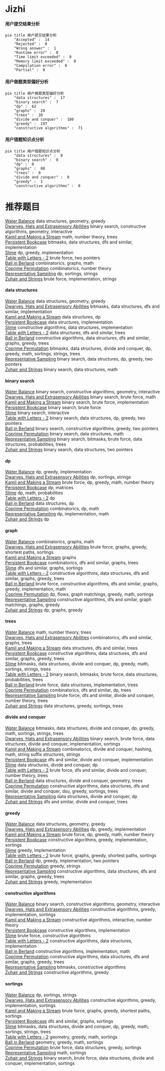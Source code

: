 # Jizhi
<!-- tabs:start -->
#### **用户提交结果分析**

```mermaid
pie title 用户提交结果分析
    "Accepted" :  14
    "Rejected" :  0
    "Wrong answer" :  1
    "Runtime error" :  0
    "Time limit exceeded" :  0
    "Memory limit exceeded" :  0
    "Compilation error" :  0
    "Partial" :  0
```
#### **用户做题类型偏好分析**

```mermaid
pie title 用户做题类型偏好分析
    "data structures" :  17
    "binary search" :  7
    "dp" :  62
    "graphs" :  20
    "trees" :  20
    "divide and conquer" :  180
    "greedy" :  197
    "constructive algorithms" :  71
```
#### **用户错题知识点分析**

```mermaid
pie title 用户错题知识点分析
    "data structures" :  0
    "binary search" :  0
    "dp" :  0
    "graphs" :  00
    "trees" :  0
    "divide and conquer" :  0
    "greedy" :  1
    "constructive algorithms" :  0
```
<!-- tabs:end -->
# 推荐题目
[Water Balance](https://codeforces.com/contest/1300/problem/E)		data structures,
                        geometry,
                        greedy		  
[Dwarves, Hats and Extrasensory Abilities](http://codeforces.com/problemset/problem/1063/C)		binary search,
                        constructive algorithms,
                        geometry,
                        interactive		  
[Kamil and Making a Stream](https://codeforces.com/contest/1229/problem/B)		math,
                        number theory,
                        trees		  
[Persistent Bookcase](http://codeforces.com/problemset/problem/707/D)		bitmasks,
                        data structures,
                        dfs and similar,
                        implementation		  
[Slime](http://codeforces.com/problemset/problem/1038/D)		dp,
                        greedy,
                        implementation		  
[Table with Letters - 2](http://codeforces.com/problemset/problem/253/D)		brute force,
                        two pointers		  
[Ball in Berland](http://codeforces.com/problemset/problem/1475/C)		combinatorics,
                        graphs,
                        math		  
[Coprime Permutation](http://codeforces.com/problemset/problem/698/F)		combinatorics,
                        number theory		  
[Representative Sampling](http://codeforces.com/problemset/problem/178/F2)		dp,
                        sortings,
                        strings		  
[Zuhair and Strings](http://codeforces.com/problemset/problem/1105/B)		brute force,
                        implementation,
                        strings		  
<!-- tabs:start -->
#### **data structures**
[Water Balance](https://codeforces.com/contest/1300/problem/E)		data structures,
                        geometry,
                        greedy		  
[Dwarves, Hats and Extrasensory Abilities](http://codeforces.com/problemset/problem/707/D)		bitmasks,
                        data structures,
                        dfs and similar,
                        implementation		  
[Kamil and Making a Stream](http://codeforces.com/problemset/problem/115/E)		data structures,
                        dp		  
[Persistent Bookcase](http://codeforces.com/problemset/problem/1083/D)		data structures,
                        implementation		  
[Slime](http://codeforces.com/problemset/problem/156/B)		constructive algorithms,
                        data structures,
                        implementation		  
[Table with Letters - 2](http://codeforces.com/problemset/problem/176/E)		data structures,
                        dfs and similar,
                        trees		  
[Ball in Berland](https://codeforces.com/contest/1287/problem/D)		constructive algorithms,
                        data structures,
                        dfs and similar,
                        graphs,
                        greedy,
                        trees		  
[Coprime Permutation](http://codeforces.com/problemset/problem/1416/C)		bitmasks,
                        data structures,
                        divide and conquer,
                        dp,
                        greedy,
                        math,
                        sortings,
                        strings,
                        trees		  
[Representative Sampling](http://codeforces.com/problemset/problem/1492/C)		binary search,
                        data structures,
                        dp,
                        greedy,
                        two pointers		  
[Zuhair and Strings](http://codeforces.com/problemset/problem/1490/G)		binary search,
                        data structures,
                        math		  
#### **binary search**
[Water Balance](http://codeforces.com/problemset/problem/1063/C)		binary search,
                        constructive algorithms,
                        geometry,
                        interactive		  
[Dwarves, Hats and Extrasensory Abilities](http://codeforces.com/problemset/problem/1195/B)		binary search,
                        brute force,
                        math		  
[Kamil and Making a Stream](http://codeforces.com/problemset/problem/1279/B)		binary search,
                        brute force,
                        implementation		  
[Persistent Bookcase](http://codeforces.com/problemset/problem/380/A)		binary search,
                        brute force		  
[Slime](https://codeforces.com/contest/1020/problem/D)		binary search,
                        interactive		  
[Table with Letters - 2](http://codeforces.com/problemset/problem/1492/C)		binary search,
                        data structures,
                        dp,
                        greedy,
                        two pointers		  
[Ball in Berland](http://codeforces.com/problemset/problem/1463/D)		binary search,
                        constructive algorithms,
                        greedy,
                        two pointers		  
[Coprime Permutation](http://codeforces.com/problemset/problem/1490/G)		binary search,
                        data structures,
                        math		  
[Representative Sampling](http://codeforces.com/problemset/problem/1479/D)		binary search,
                        bitmasks,
                        brute force,
                        data structures,
                        probabilities,
                        trees		  
[Zuhair and Strings](http://codeforces.com/problemset/problem/1436/E)		binary search,
                        data structures,
                        two pointers		  
#### **dp**
[Water Balance](http://codeforces.com/problemset/problem/1038/D)		dp,
                        greedy,
                        implementation		  
[Dwarves, Hats and Extrasensory Abilities](http://codeforces.com/problemset/problem/178/F2)		dp,
                        sortings,
                        strings		  
[Kamil and Making a Stream](http://codeforces.com/problemset/problem/822/D)		brute force,
                        dp,
                        greedy,
                        math,
                        number theory		  
[Persistent Bookcase](http://codeforces.com/problemset/problem/621/E)		dp,
                        matrices		  
[Slime](http://codeforces.com/problemset/problem/261/B)		dp,
                        math,
                        probabilities		  
[Table with Letters - 2](http://codeforces.com/problemset/problem/132/C)		dp		  
[Ball in Berland](http://codeforces.com/problemset/problem/115/E)		data structures,
                        dp		  
[Coprime Permutation](http://codeforces.com/problemset/problem/886/E)		combinatorics,
                        dp,
                        math		  
[Representative Sampling](http://codeforces.com/problemset/problem/1180/A)		dp,
                        implementation,
                        math		  
[Zuhair and Strings](https://codeforces.com/contest/1261/problem/D1)		dp		  
#### **graph**
[Water Balance](http://codeforces.com/problemset/problem/1475/C)		combinatorics,
                        graphs,
                        math		  
[Dwarves, Hats and Extrasensory Abilities](http://codeforces.com/problemset/problem/1343/E)		brute force,
                        graphs,
                        greedy,
                        shortest paths,
                        sortings		  
[Kamil and Making a Stream](https://codeforces.com/contest/1230/problem/F)		graphs		  
[Persistent Bookcase](http://codeforces.com/problemset/problem/1454/E)		combinatorics,
                        dfs and similar,
                        graphs,
                        trees		  
[Slime](http://codeforces.com/problemset/problem/510/C)		dfs and similar,
                        graphs,
                        sortings		  
[Table with Letters - 2](https://codeforces.com/contest/1287/problem/D)		constructive algorithms,
                        data structures,
                        dfs and similar,
                        graphs,
                        greedy,
                        trees		  
[Ball in Berland](http://codeforces.com/problemset/problem/1487/C)		brute force,
                        constructive algorithms,
                        dfs and similar,
                        graphs,
                        greedy,
                        implementation,
                        math		  
[Coprime Permutation](http://codeforces.com/problemset/problem/1437/C)		dp,
                        flows,
                        graph matchings,
                        greedy,
                        math,
                        sortings		  
[Representative Sampling](http://codeforces.com/problemset/problem/1470/D)		constructive algorithms,
                        dfs and similar,
                        graph matchings,
                        graphs,
                        greedy		  
[Zuhair and Strings](http://codeforces.com/problemset/problem/1476/C)		dp,
                        graphs,
                        greedy		  
#### **trees**
[Water Balance](https://codeforces.com/contest/1229/problem/B)		math,
                        number theory,
                        trees		  
[Dwarves, Hats and Extrasensory Abilities](http://codeforces.com/problemset/problem/1454/E)		combinatorics,
                        dfs and similar,
                        graphs,
                        trees		  
[Kamil and Making a Stream](http://codeforces.com/problemset/problem/176/E)		data structures,
                        dfs and similar,
                        trees		  
[Persistent Bookcase](https://codeforces.com/contest/1287/problem/D)		constructive algorithms,
                        data structures,
                        dfs and similar,
                        graphs,
                        greedy,
                        trees		  
[Slime](http://codeforces.com/problemset/problem/1416/C)		bitmasks,
                        data structures,
                        divide and conquer,
                        dp,
                        greedy,
                        math,
                        sortings,
                        strings,
                        trees		  
[Table with Letters - 2](http://codeforces.com/problemset/problem/1479/D)		binary search,
                        bitmasks,
                        brute force,
                        data structures,
                        probabilities,
                        trees		  
[Ball in Berland](http://codeforces.com/problemset/problem/1511/C)		brute force,
                        data structures,
                        implementation,
                        trees		  
[Coprime Permutation](http://codeforces.com/problemset/problem/1499/F)		combinatorics,
                        dfs and similar,
                        dp,
                        trees		  
[Representative Sampling](http://codeforces.com/problemset/problem/1491/E)		brute force,
                        dfs and similar,
                        divide and conquer,
                        number theory,
                        trees		  
[Zuhair and Strings](http://codeforces.com/problemset/problem/1466/D)		data structures,
                        greedy,
                        sortings,
                        trees		  
#### **divide and conquer**
[Water Balance](http://codeforces.com/problemset/problem/1416/C)		bitmasks,
                        data structures,
                        divide and conquer,
                        dp,
                        greedy,
                        math,
                        sortings,
                        strings,
                        trees		  
[Dwarves, Hats and Extrasensory Abilities](http://codeforces.com/problemset/problem/1461/D)		binary search,
                        brute force,
                        data structures,
                        divide and conquer,
                        implementation,
                        sortings		  
[Kamil and Making a Stream](http://codeforces.com/problemset/problem/1466/G)		combinatorics,
                        divide and conquer,
                        hashing,
                        math,
                        string suffix structures,
                        strings		  
[Persistent Bookcase](http://codeforces.com/problemset/problem/1490/D)		dfs and similar,
                        divide and conquer,
                        implementation		  
[Slime](https://codeforces.com/contest/1483/problem/C)		data structures,
                        divide and conquer,
                        dp		  
[Table with Letters - 2](http://codeforces.com/problemset/problem/1491/E)		brute force,
                        dfs and similar,
                        divide and conquer,
                        number theory,
                        trees		  
[Ball in Berland](http://codeforces.com/problemset/problem/1303/G)		data structures,
                        divide and conquer,
                        geometry,
                        trees		  
[Coprime Permutation](http://codeforces.com/problemset/problem/1494/D)		constructive algorithms,
                        data structures,
                        dfs and similar,
                        divide and conquer,
                        dsu,
                        greedy,
                        sortings,
                        trees		  
[Representative Sampling](http://codeforces.com/problemset/problem/1482/E)		data structures,
                        divide and conquer,
                        dp		  
[Zuhair and Strings](http://codeforces.com/problemset/problem/566/C)		dfs and similar,
                        divide and conquer,
                        trees		  
#### **greedy**
[Water Balance](https://codeforces.com/contest/1300/problem/E)		data structures,
                        geometry,
                        greedy		  
[Dwarves, Hats and Extrasensory Abilities](http://codeforces.com/problemset/problem/1038/D)		dp,
                        greedy,
                        implementation		  
[Kamil and Making a Stream](http://codeforces.com/problemset/problem/822/D)		brute force,
                        dp,
                        greedy,
                        math,
                        number theory		  
[Persistent Bookcase](http://codeforces.com/problemset/problem/1367/D)		constructive algorithms,
                        greedy,
                        implementation,
                        sortings		  
[Slime](http://codeforces.com/problemset/problem/1172/A)		greedy,
                        implementation		  
[Table with Letters - 2](http://codeforces.com/problemset/problem/1343/E)		brute force,
                        graphs,
                        greedy,
                        shortest paths,
                        sortings		  
[Ball in Berland](http://codeforces.com/problemset/problem/1469/C)		dp,
                        greedy,
                        implementation,
                        two pointers		  
[Coprime Permutation](http://codeforces.com/problemset/problem/464/A)		greedy,
                        strings		  
[Representative Sampling](https://codeforces.com/contest/1287/problem/D)		constructive algorithms,
                        data structures,
                        dfs and similar,
                        graphs,
                        greedy,
                        trees		  
[Zuhair and Strings](https://codeforces.com/contest/1265/problem/C)		greedy,
                        implementation		  
#### **constructive algorithms**
[Water Balance](http://codeforces.com/problemset/problem/1063/C)		binary search,
                        constructive algorithms,
                        geometry,
                        interactive		  
[Dwarves, Hats and Extrasensory Abilities](http://codeforces.com/problemset/problem/1367/D)		constructive algorithms,
                        greedy,
                        implementation,
                        sortings		  
[Kamil and Making a Stream](http://codeforces.com/problemset/problem/1137/D)		constructive algorithms,
                        interactive,
                        number theory		  
[Persistent Bookcase](http://codeforces.com/problemset/problem/544/B)		constructive algorithms,
                        implementation		  
[Slime](http://codeforces.com/problemset/problem/42/C)		brute force,
                        constructive algorithms		  
[Table with Letters - 2](http://codeforces.com/problemset/problem/156/B)		constructive algorithms,
                        data structures,
                        implementation		  
[Ball in Berland](http://codeforces.com/problemset/problem/303/A)		constructive algorithms,
                        implementation,
                        math		  
[Coprime Permutation](https://codeforces.com/contest/1287/problem/D)		constructive algorithms,
                        data structures,
                        dfs and similar,
                        graphs,
                        greedy,
                        trees		  
[Representative Sampling](http://codeforces.com/problemset/problem/1148/F)		bitmasks,
                        constructive algorithms		  
[Zuhair and Strings](http://codeforces.com/problemset/problem/1493/A)		constructive algorithms,
                        greedy		  
#### **sortings**
[Water Balance](http://codeforces.com/problemset/problem/178/F2)		dp,
                        sortings,
                        strings		  
[Dwarves, Hats and Extrasensory Abilities](http://codeforces.com/problemset/problem/1367/D)		constructive algorithms,
                        greedy,
                        implementation,
                        sortings		  
[Kamil and Making a Stream](http://codeforces.com/problemset/problem/1343/E)		brute force,
                        graphs,
                        greedy,
                        shortest paths,
                        sortings		  
[Persistent Bookcase](http://codeforces.com/problemset/problem/510/C)		dfs and similar,
                        graphs,
                        sortings		  
[Slime](http://codeforces.com/problemset/problem/1416/C)		bitmasks,
                        data structures,
                        divide and conquer,
                        dp,
                        greedy,
                        math,
                        sortings,
                        strings,
                        trees		  
[Table with Letters - 2](https://codeforces.com/contest/1496/problem/C)		geometry,
                        greedy,
                        math,
                        sortings		  
[Ball in Berland](http://codeforces.com/problemset/problem/1495/A)		geometry,
                        greedy,
                        math,
                        sortings		  
[Coprime Permutation](http://codeforces.com/problemset/problem/1497/A)		brute force,
                        data structures,
                        greedy,
                        sortings		  
[Representative Sampling](http://codeforces.com/problemset/problem/1427/A)		math,
                        sortings		  
[Zuhair and Strings](http://codeforces.com/problemset/problem/1461/D)		binary search,
                        brute force,
                        data structures,
                        divide and conquer,
                        implementation,
                        sortings		  
<!-- tabs:end -->
